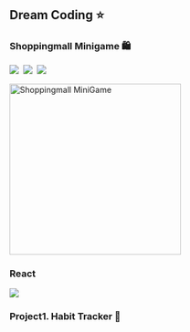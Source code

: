 ## Dream Coding ⭐️

### Shoppingmall Minigame 🛍
<p>
  <img src="https://img.shields.io/badge/html5-E34F26?style=for-the-badge&logo=html5&logoColor=white"/></a>&nbsp
  <img src="https://img.shields.io/badge/css-1572B6?style=for-the-badge&logo=css3&logoColor=white"/></a>&nbsp 
  <img src="https://img.shields.io/badge/javascript-F7DF1E?style=for-the-badge&logo=javascript&logoColor=black"/></a>&nbsp 
</p>
<img width="300" alt="Shoppingmall MiniGame" src="https://user-images.githubusercontent.com/100102759/177369396-f22dba5c-aa7f-4e43-8195-529f53f62061.png">

### React 
<p>
    <img src="https://img.shields.io/badge/react-8ed8e3?style=for-the-badge&logo=react&logoColor=white"/>
</p>
<h3> Project1. Habit Tracker 🌱 </h3>
